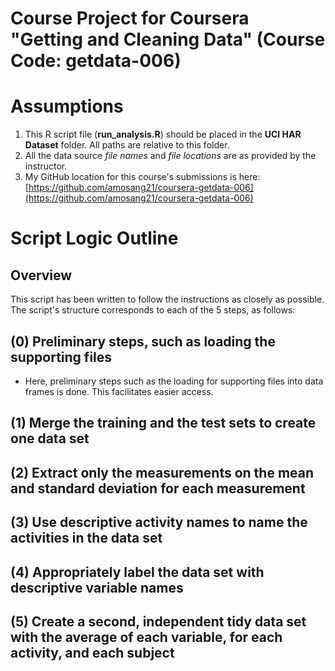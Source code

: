 Course Project for Coursera "Getting and Cleaning Data" (Course Code: getdata-006)
==================================================================================
# Assumptions
1. This R script file (**run_analysis.R**) should be placed in the **UCI HAR Dataset** folder. All paths are relative to this folder.
2. All the data source *file names* and *file locations* are as provided by the instructor.
3. My GitHub location for this course's submissions is here: [https://github.com/amosang21/coursera-getdata-006](https://github.com/amosang21/coursera-getdata-006)

# Script Logic Outline
## Overview
This script has been written to follow the instructions as closely as possible. 
The script's structure corresponds to each of the 5 steps, as follows:

## (0) Preliminary steps, such as loading the supporting files
- Here, preliminary steps such as the loading for supporting files into data frames is done. This facilitates easier access.

## (1) Merge the training and the test sets to create one data set

## (2) Extract only the measurements on the mean and standard deviation for each measurement

## (3) Use descriptive activity names to name the activities in the data set

## (4) Appropriately label the data set with descriptive variable names

## (5) Create a second, independent tidy data set with the average of each variable, for each activity, and each subject
